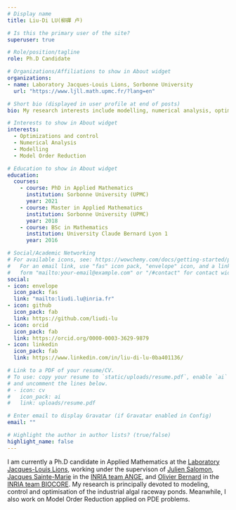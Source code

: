 ```yaml
---
# Display name
title: Liu-Di LU(柳磾 卢)

# Is this the primary user of the site?
superuser: true

# Role/position/tagline
role: Ph.D Candidate

# Organizations/Affiliations to show in About widget
organizations:
- name: Laboratory Jacques-Louis Lions, Sorbonne University
  url: "https://www.ljll.math.upmc.fr/?lang=en"

# Short bio (displayed in user profile at end of posts)
bio: My research interests include modelling, numerical analysis, optimization and control.

# Interests to show in About widget
interests: 
  - Optimizations and control
  - Numerical Analysis
  - Modelling
  - Model Order Reduction

# Education to show in About widget
education:
  courses:
    - course: PhD in Applied Mathematics
      institution: Sorbonne University (UPMC)
      year: 2021
    - course: Master in Applied Mathematics
      institution: Sorbonne University (UPMC)
      year: 2018
    - course: BSc in Mathematics
      institution: University Claude Bernard Lyon 1
      year: 2016

# Social/Academic Networking
# For available icons, see: https://wowchemy.com/docs/getting-started/page-builder/#icons
#   For an email link, use "fas" icon pack, "envelope" icon, and a link in the
#   form "mailto:your-email@example.com" or "/#contact" for contact widget.
social:
- icon: envelope
  icon_pack: fas
  link: "mailto:liudi.lu@inria.fr"
- icon: github
  icon_pack: fab
  link: https://github.com/liudi-lu
- icon: orcid
  icon_pack: fab
  link: https://orcid.org/0000-0003-3629-9879
- icon: linkedin
  icon_pack: fab
  link: https://www.linkedin.com/in/liu-di-lu-0ba401136/

# Link to a PDF of your resume/CV.
# To use: copy your resume to `static/uploads/resume.pdf`, enable `ai` icons in `params.toml`, 
# and uncomment the lines below.
# - icon: cv
#   icon_pack: ai
#   link: uploads/resume.pdf

# Enter email to display Gravatar (if Gravatar enabled in Config)
email: ""

# Highlight the author in author lists? (true/false)
highlight_name: false
---
```


I am currently a Ph.D candidate in Applied Mathematics at the [Laboratory Jacques-Louis Lions](https://www.ljll.math.upmc.fr/?lang=en), working under the supervison of [Julien Salomon](https://who.rocq.inria.fr/Julien.Salomon/index.php), [Jacques Sainte-Marie](https://team.inria.fr/ange/team-members/jacques-sainte-marie/) in the [INRIA team ANGE](https://team.inria.fr/ange/), and [Olivier Bernard](http://www-sop.inria.fr/members/Olivier.Bernard/) in the [INRIA team BIOCORE](https://team.inria.fr/biocore/). My research is principally devoted to modeling, control and optimisation of the industrial algal raceway ponds. Meanwhile, I also work on Model Order Reduction applied on PDE problems.
